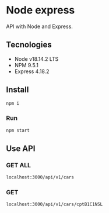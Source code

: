 # Node express

API with Node and Express.

## Tecnologies

* Node v18.14.2 LTS
* NPM 9.5.1
* Express 4.18.2

## Install

```bash
npm i
```

### Run

```bash
npm start
```

## Use API

### GET ALL

```bash
localhost:3000/api/v1/cars
```

### GET

```bash
localhost:3000/api/v1/cars/cptB1C1NSL
```